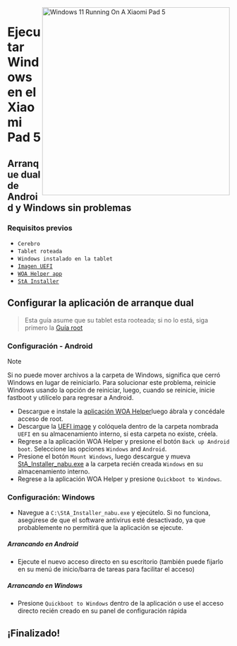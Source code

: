 <img align="right" src="https://raw.githubusercontent.com/erdilS/Port-Windows-11-Xiaomi-Pad-5/main/nabu.png" width="425" alt="Windows 11 Running On A Xiaomi Pad 5">


# Ejecutar Windows en el Xiaomi Pad 5

## Arranque dual de Android y Windows sin problemas

### Requisitos previos
- ```Cerebro```
- ```Tablet roteada```
- ```Windows instalado en la tablet```
- [```Imagen UEFI```](https://github.com/erdilS/Port-Windows-11-Xiaomi-Pad-5/releases/download/UEFI/uefi-v3.img)
- [```WOA Helper app```](https://github.com/erdilS/Port-Windows-11-Xiaomi-Pad-5/releases/download/dualboot/woahelper.apk)
- [```StA Installer```](https://github.com/erdilS/Port-Windows-11-Xiaomi-Pad-5/releases/download/dualboot/StA_Installer_nabu.exe)

## Configurar la aplicación de arranque dual
> Esta guía asume que su tablet esta rooteada; si no lo está, siga primero la [Guía root ](2-rootguide-es.md)

### Configuración - Android
> [!NOTE]
> Si no puede mover archivos a la carpeta de Windows, significa que cerró Windows en lugar de reiniciarlo. Para solucionar este problema, reinicie Windows usando la opción de reiniciar, luego, cuando se reinicie, inicie fastboot y utilícelo para regresar a Android.

- Descargue e instale la [aplicación WOA Helper](https://github.com/erdilS/Port-Windows-11-Xiaomi-Pad-5/releases/download/dualboot/woahelper.apk)luego ábrala y concédale acceso de root.
- Descargue la [UEFI image](https://github.com/erdilS/Port-Windows-11-Xiaomi-Pad-5/releases/download/UEFI/uefi-v3.img) y colóquela dentro de la carpeta nombrada `UEFI` en su almacenamiento interno, si esta carpeta no existe, créela.
- Regrese a la aplicación WOA Helper y presione el botón `Back up Android boot`. Seleccione las opciones `Windows` and `Android`.
- Presione el botón `Mount Windows`, luego descargue y mueva [StA_Installer_nabu.exe](https://github.com/erdilS/Port-Windows-11-Xiaomi-Pad-5/releases/download/dualboot/StA_Installer_nabu.exe) a la carpeta recién creada  `Windows` en su almacenamiento interno.
- Regrese a la aplicación WOA Helper y presione `Quickboot to Windows`.

### Configuración: Windows
- Navegue a `C:\StA_Installer_nabu.exe` y ejecútelo. Si no funciona, asegúrese de que el software antivirus esté desactivado, ya que probablemente no permitirá que la aplicación se ejecute.

##### Arrancando en Android
  - Ejecute el nuevo acceso directo en su escritorio (también puede fijarlo en su menú de inicio/barra de tareas para facilitar el acceso)

##### Arrancando en Windows
  - Presione `Quickboot to Windows` dentro de la aplicación o use el acceso directo recién creado en su panel de configuración rápida
  
## ¡Finalizado!

